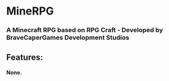 # MineRPG
### A Minecraft RPG based on RPG Craft - Developed by BraveCaperGames Development Studios
## Features:
#### None.
